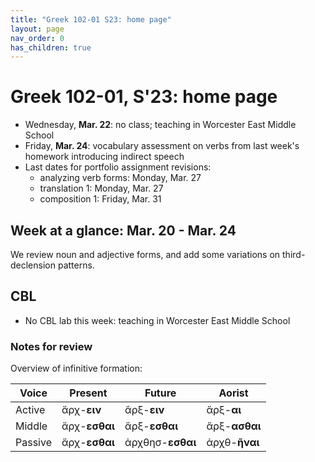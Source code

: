 ```yaml
---
title: "Greek 102-01 S23: home page"
layout: page
nav_order: 0
has_children: true
---
```




# Greek 102-01, S'23: home page


- Wednesday, **Mar. 22**: no class; teaching in Worcester East Middle School
- Friday, **Mar. 24**: vocabulary assessment on verbs from last week's homework introducing indirect speech
- Last dates for portfolio assignment revisions:
    - analyzing verb forms: Monday, Mar. 27
    - translation 1: Monday, Mar. 27
    - composition 1:  Friday, Mar. 31

## Week at a glance:  Mar. 20 - Mar. 24

We review noun and adjective forms, and add some variations on third-declension patterns.

## CBL


- No CBL lab this week: teaching in Worcester East Middle School




### Notes for review

Overview of infinitive formation:

| Voice | Present | Future | Aorist |
| --- | --- | --- | --- |
| Active | ἄρχ-**ειν** | ἄρξ-**ειν** | ἅρξ-**αι** |
| Middle | ἄρχ-**εσθαι** | ἄρξ-**εσθαι**  | ἄρξ-**ασθαι** |
| Passive | ἄρχ-**εσθαι** | ἀρχθησ-**εσθαι** | ἀρχθ-**ῆναι** |
